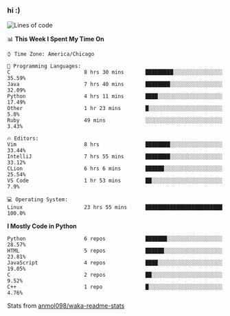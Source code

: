 ### hi :)

<!--START_SECTION:waka-->
![Lines of code](https://img.shields.io/badge/From%20Hello%20World%20I%27ve%20Written-785565%20lines%20of%20code-blue)

📊 **This Week I Spent My Time On** 

```text
⌚︎ Time Zone: America/Chicago

💬 Programming Languages: 
C                        8 hrs 30 mins       █████████░░░░░░░░░░░░░░░░   35.59% 
Java                     7 hrs 40 mins       ████████░░░░░░░░░░░░░░░░░   32.09% 
Python                   4 hrs 11 mins       ████░░░░░░░░░░░░░░░░░░░░░   17.49% 
Other                    1 hr 23 mins        █░░░░░░░░░░░░░░░░░░░░░░░░   5.8% 
Ruby                     49 mins             ░░░░░░░░░░░░░░░░░░░░░░░░░   3.43%

🔥 Editors: 
Vim                      8 hrs               ████████░░░░░░░░░░░░░░░░░   33.44% 
IntelliJ                 7 hrs 55 mins       ████████░░░░░░░░░░░░░░░░░   33.12% 
CLion                    6 hrs 6 mins        ██████░░░░░░░░░░░░░░░░░░░   25.54% 
VS Code                  1 hr 53 mins        ██░░░░░░░░░░░░░░░░░░░░░░░   7.9%

💻 Operating System: 
Linux                    23 hrs 55 mins      █████████████████████████   100.0%

```

**I Mostly Code in Python** 

```text
Python                   6 repos             ███████░░░░░░░░░░░░░░░░░░   28.57% 
HTML                     5 repos             ██████░░░░░░░░░░░░░░░░░░░   23.81% 
JavaScript               4 repos             ████░░░░░░░░░░░░░░░░░░░░░   19.05% 
C                        2 repos             ██░░░░░░░░░░░░░░░░░░░░░░░   9.52% 
C++                      1 repo              █░░░░░░░░░░░░░░░░░░░░░░░░   4.76%

```



<!--END_SECTION:waka-->

Stats from [anmol098/waka-readme-stats](https://github.com/anmol098/waka-readme-stats)